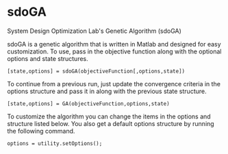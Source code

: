 sdoGA
=====

System Design Optimization Lab's Genetic Algorithm (sdoGA)

sdoGA is a genetic algorithm that is written in Matlab and designed for easy customization. To use, pass in the objective function along with the optional options and state structures.

    [state,options] = sdoGA(objectiveFunction[,options,state])

To continue from a previous run, just update the convergence criteria in the options structure and pass it in along with the previous state structure.

    [state,options] = GA(objectiveFunction,options,state)

To customize the algorithm you can change the items in the options and structure listed below. You also get a default options structure by running the following command.

    options = utility.setOptions();
